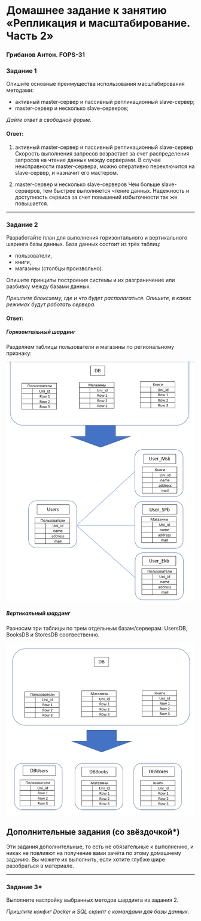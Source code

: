 # Домашнее задание к занятию «Репликация и масштабирование. Часть 2»
### Грибанов Антон. FOPS-31

### Задание 1

Опишите основные преимущества использования масштабирования методами:

- активный master-сервер и пассивный репликационный slave-сервер; 
- master-сервер и несколько slave-серверов;


*Дайте ответ в свободной форме.*

#### Ответ:
   1. активный master-сервер и пассивный репликационный slave-сервер
Скорость выполнения запросов возрастает за счет распределения запросов на чтение данных между серверами. В случае неисправности master-сервера, можно оперативно переключится на slave-сервер, и назначит его мастером.

   2. master-сервер и несколько slave-серверов
Чем больше slave-серверов, тем быстрее выполняется чтение данных. Надежность и доступность сервиса за счет повышений избыточности так же повышается.


---

### Задание 2


Разработайте план для выполнения горизонтального и вертикального шаринга базы данных. База данных состоит из трёх таблиц: 

- пользователи, 
- книги, 
- магазины (столбцы произвольно). 

Опишите принципы построения системы и их разграничение или разбивку между базами данных.

*Пришлите блоксхему, где и что будет располагаться. Опишите, в каких режимах будут работать сервера.* 

#### Ответ:
##### Горизонтальный шардинг
Разделяем таблицы пользователи и магазины по региональному признаку:

![bd_007](https://github.com/Qshar1408/bd_homework_07/blob/main/img/bd_07_002.png)

##### Вертикальный шардинг
Разносим три таблицы по трем отдельным базам/серверам: UsersDB, BooksDB и StoresDB соотвественно. 

![bd_007](https://github.com/Qshar1408/bd_homework_07/blob/main/img/bd_07_001.png)

## Дополнительные задания (со звёздочкой*)
Эти задания дополнительные, то есть не обязательные к выполнению, и никак не повлияют на получение вами зачёта по этому домашнему заданию. Вы можете их выполнить, если хотите глубже шире разобраться в материале.

---
### Задание 3*

Выполните настройку выбранных методов шардинга из задания 2.

*Пришлите конфиг Docker и SQL скрипт с командами для базы данных*.
